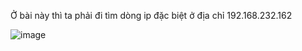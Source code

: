 Ở bài này thì ta phải đi tìm dòng ip đặc biệt ở địa chỉ 192.168.232.162

![image](https://github.com/anhshidou/EHCCTFTraining/assets/120787381/3393a411-ca75-4930-b605-2c66f7c582c1)

